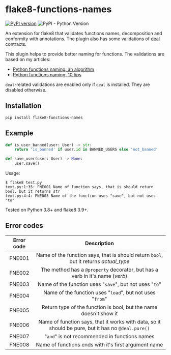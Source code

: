# flake8-functions-names

[![PyPI version](https://badge.fury.io/py/flake8-functions-names.svg)](https://badge.fury.io/py/flake8-functions-names)
![PyPI - Python Version](https://img.shields.io/pypi/pyversions/flake8-functions-names)

An extension for flake8 that validates functions names, decomposition and
conformity with annotations. The plugin also has some validations
of [deal](https://github.com/life4/deal) contracts.

This plugin helps to provide better naming for functions.
The validations are based on my articles:

- [Python functions naming: an algorithm](https://melevir.medium.com/python-functions-naming-the-algorithm-74320a18278d)
- [Python functions naming: 10 tips](https://melevir.medium.com/python-functions-naming-tips-376f12549f9)

`deal`-related validations are enabled only if `deal` is installed.
They are disabled otherwise.

## Installation

```terminal
pip install flake8-functions-names
```

## Example

```python
def is_user_banned(user: User) -> str:
    return 'is_banned' if user.id in BANNED_USERS else 'not_banned'

def save_user(user: User) -> None:
    user.save()
```

Usage:

```terminal
$ flake8 test.py
text.py:1:35: FNE001 Name of function says, that is should return bool, but it returns str
text.py:4:4: FNE003 Name of the function uses "save", but not uses "to"
```

Tested on Python 3.8+ and flake8 3.9+.

## Error codes

| Error code |                     Description          |
|:----------:|:----------------------------------------:|
|   FNE001   | Name of the function says, that is should return `bool`, but it returns *actual_type* |
|   FNE002   | The method has a `@property` decorator, but has a verb in it's name (*verb*) |
|   FNE003   | Name of the function uses "`save`", but not uses "`to`" |
|   FNE004   | Name of the function uses "`load`", but not uses "`from`" |
|   FNE005   | Return type of the function is bool, but the name doesn't show it |
|   FNE006   | Name of function says, that it works with data, so it should be pure, but it has no `@deal.pure()` |
|   FNE007   | "`and`" is not recommended in functions names |
|   FNE008   | Name of functions ends with it's first argument name |
